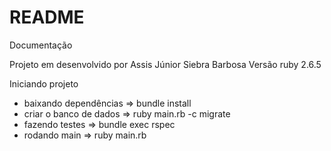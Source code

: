 # README

Documentação

Projeto em desenvolvido por Assis Júnior Siebra Barbosa
Versão ruby 2.6.5

Iniciando projeto

* baixando dependências => bundle install
* criar o banco de dados => ruby main.rb -c migrate
* fazendo testes => bundle exec rspec
* rodando main => ruby main.rb
